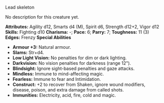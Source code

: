 Lead skeleton

No description for this creature yet.

**Attributes:** Agility d12, Smarts d4 (M), Spirit d6, Strength d12+2,
Vigor d12
**Skills:** Fighting d10
**Charisma:** -; **Pace:** 6; **Parry:** 7; **Toughness:** 11 (3)
**Edges:** Frenzy
**Special Abilities**
- **Armour +3:** Natural armour.
- **Slams:** Str+d4.
- **Low Light Vision:** No penalties for dim or dark lighting.
- **Darkvision:** No vision penalties for darkness (range 12").
- **Blindsight:** Ignore sight-based penalties and gaze attacks.
- **Mindless:** Immune to mind-affecting magic.
- **Fearless:** Immune to fear and Intimidation.
- **Construct:** +2 to recover from Shaken, ignore wound modifiers,
disease, poison, and extra damage from called shots.
- **Immunities:** Electricity, acid, fire, cold and magic.

